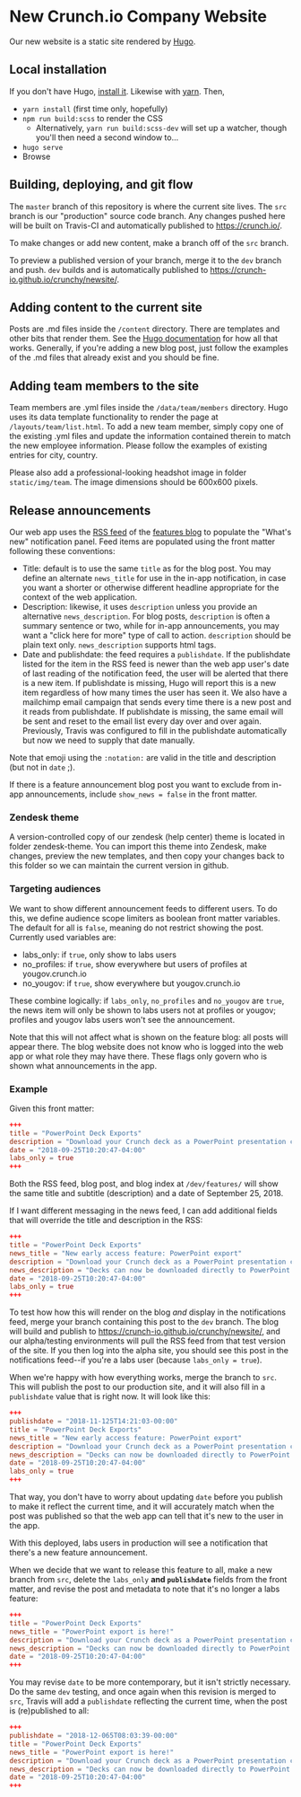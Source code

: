# New Crunch.io Company Website

Our new website is a static site rendered by [Hugo](https://gohugo.io/).

## Local installation

If you don't have Hugo, [install it](https://gohugo.io/getting-started/quick-start/). Likewise with [yarn](https://yarnpkg.com/en/docs/install). Then,

* `yarn install` (first time only, hopefully)
* `npm run build:scss` to render the CSS
    * Alternatively, `yarn run build:scss-dev` will set up a watcher, though you'll then need a second window to...
* `hugo serve`
* Browse

## Building, deploying, and git flow

The `master` branch of this repository is where the current site lives. The `src` branch is our "production" source code branch. Any changes pushed here will be built on Travis-CI and automatically published to https://crunch.io/.

To make changes or add new content, make a branch off of the `src` branch.

To preview a published version of your branch, merge it to the `dev` branch and push. `dev` builds and is automatically published to https://crunch-io.github.io/crunchy/newsite/.

## Adding content to the current site

Posts are .md files inside the `/content` directory. There are templates and other bits that render them. See the [Hugo documentation](https://gohugo.io/documentation/) for how all that works. Generally, if you're adding a new blog post, just follow the examples of the .md files that already exist and you should be fine.

## Adding team members to the site

Team members are .yml files inside the `/data/team/members` directory. Hugo uses its data template functionality to render the page at `/layouts/team/list.html`.  To add a new team member, simply copy one of the existing .yml files and update the information contained therein to match the new employee information. Please follow the examples of existing entries for city, country.

Please also add a professional-looking headshot image in folder `static/img/team`. The image dimensions should be 600x600 pixels.

## Release announcements

Our web app uses the [RSS feed](https://crunch.io/dev/features/index.xml) of the [features blog](https://crunch.io/dev/features/) to populate the "What's new" notification panel. Feed items are populated using the front matter following these conventions:

* Title: default is to use the same `title` as for the blog post. You may define an alternate `news_title` for use in the in-app notification, in case you want a shorter or otherwise different headline appropriate for the context of the web application.
* Description: likewise, it uses `description` unless you provide an alternative `news_description`. For blog posts, `description` is often a summary sentence or two, while for in-app announcements, you may want a "click here for more" type of call to action. `description` should be plain text only. `news_description` supports html tags.
* Date and publishdate: the feed requires a `publishdate`. If the publishdate listed for the item in the RSS feed is newer than the web app user's date of last reading of the notification feed, the user will be alerted that there is a new item. If publishdate is missing, Hugo will report this is a new item regardless of how many times the user has seen it. We also have a mailchimp email campaign that sends every time there is a new post and it reads from publishdate. If publishdate is missing, the same email will be sent and reset to the email list every day over and over again. Previously, Travis was configured to fill in the publishdate automatically but now we need to supply that date manually.

Note that emoji using the `:notation:` are valid in the title and description (but not in `date` ;).

If there is a feature announcement blog post you want to exclude from in-app announcements, include `show_news = false` in the front matter.

### Zendesk theme
A version-controlled copy of our zendesk (help center) theme is located in folder zendesk-theme. You can import this theme into Zendesk, make changes, preview the new templates, and then copy your changes back to this folder so we can maintain the current version in github.

### Targeting audiences

We want to show different announcement feeds to different users. To do this, we define audience scope limiters as boolean front matter variables. The default for all is `false`, meaning do not restrict showing the post. Currently used variables are:

* labs_only: if `true`, only show to labs users
* no_profiles: if `true`, show everywhere but users of profiles at yougov.crunch.io
* no_yougov: if `true`, show everywhere but yougov.crunch.io

These combine logically: if `labs_only`, `no_profiles` and `no_yougov` are `true`, the news item will only be shown to labs users not at profiles or yougov; profiles and yougov labs users won't see the announcement.

Note that this will not affect what is shown on the feature blog: all posts will appear there. The blog website does not know who is logged into the web app or what role they may have there. These flags only govern who is shown what announcements in the app.

### Example

Given this front matter:

```toml
+++
title = "PowerPoint Deck Exports"
description = "Download your Crunch deck as a PowerPoint presentation complete with embedded graphs"
date = "2018-09-25T10:20:47-04:00"
labs_only = true
+++
```

Both the RSS feed, blog post, and blog index at `/dev/features/` will show the same title and subtitle (description) and a date of September 25, 2018.

If I want different messaging in the news feed, I can add additional fields that will override the title and description in the RSS:

```toml
+++
title = "PowerPoint Deck Exports"
news_title = "New early access feature: PowerPoint export"
description = "Download your Crunch deck as a PowerPoint presentation complete with embedded graphs"
news_description = "Decks can now be downloaded directly to PowerPoint. Click here to learn more."
date = "2018-09-25T10:20:47-04:00"
labs_only = true
+++
```

To test how how this will render on the blog _and_ display in the notifications feed, merge your branch containing this post to the `dev` branch. The blog will build and publish to https://crunch-io.github.io/crunchy/newsite/, and our alpha/testing environments will pull the RSS feed from that test version of the site. If you then log into the alpha site, you should see this post in the notifications feed--if you're a labs user (because `labs_only = true`).

When we're happy with how everything works, merge the branch to `src`. This will publish the post to our production site, and it will also fill in a `publishdate` value that is right now. It will look like this:

```toml
+++
publishdate = "2018-11-125T14:21:03-00:00"
title = "PowerPoint Deck Exports"
news_title = "New early access feature: PowerPoint export"
description = "Download your Crunch deck as a PowerPoint presentation complete with embedded graphs"
news_description = "Decks can now be downloaded directly to PowerPoint. Click here to learn more."
date = "2018-09-25T10:20:47-04:00"
labs_only = true
+++
```

That way, you don't have to worry about updating `date` before you publish to make it reflect the current time, and it will accurately match when the post was published so that the web app can tell that it's new to the user in the app.

With this deployed, labs users in production will see a notification that there's a new feature announcement.

When we decide that we want to release this feature to all, make a new branch from `src`, delete the `labs_only` **and `publishdate`** fields from the front matter, and revise the post and metadata to note that it's no longer a labs feature:

```toml
+++
title = "PowerPoint Deck Exports"
news_title = "PowerPoint export is here!"
description = "Download your Crunch deck as a PowerPoint presentation complete with embedded graphs"
news_description = "Decks can now be downloaded directly to PowerPoint. Click here to learn more."
date = "2018-09-25T10:20:47-04:00"
+++
```

You may revise `date` to be more contemporary, but it isn't strictly necessary. Do the same `dev` testing, and once again when this revision is merged to `src`, Travis will add a `publishdate` reflecting the current time, when the post is (re)published to all:

```toml
+++
publishdate = "2018-12-065T08:03:39-00:00"
title = "PowerPoint Deck Exports"
news_title = "PowerPoint export is here!"
description = "Download your Crunch deck as a PowerPoint presentation complete with embedded graphs"
news_description = "Decks can now be downloaded directly to PowerPoint. Click here to learn more."
date = "2018-09-25T10:20:47-04:00"
+++
```
